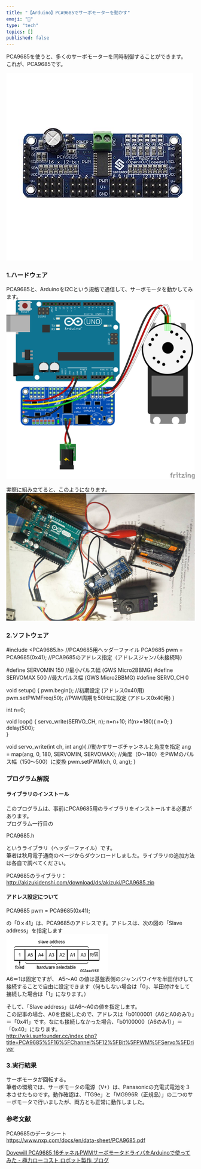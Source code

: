 ```yaml
---
title: "【Arduino】PCA9685でサーボモーターを動かす"
emoji: "🤖"
type: "tech"
topics: []
published: false
---
```


PCA9685を使うと、多くのサーボモーターを同時制御することができます。  
これが、PCA9685です。

![f:id:pythonjacascript:20180727010830j:plain](/images/ppythonjacascript2018072720180727010830.jpg "f:id:pythonjacascript:20180727010830j:plain")

  
### 1.ハードウェア

PCA9685と、ArduinoをI2Cという規格で通信して、サーボモータを動かしてみます。  
![f:id:pythonjacascript:20180727011614p:plain](/images/ppythonjacascript2018072720180727011614.png "f:id:pythonjacascript:20180727011614p:plain")

実際に組み立てると、このようになります。  
![f:id:pythonjacascript:20180727011501p:plain](/images/ppythonjacascript2018072720180727011501.png "f:id:pythonjacascript:20180727011501p:plain")

  
### 2.ソフトウェア

#include <PCA9685.h>     //PCA9685用ヘッダーファイル
PCA9685 pwm = PCA9685(0x41);    //PCA9685のアドレス指定（アドレスジャンパ未接続時）

#define SERVOMIN 150            //最小パルス幅 (GWS Micro2BBMG)
#define SERVOMAX 500            //最大パルス幅 (GWS Micro2BBMG)
#define SERVO_CH 0

void setup() {
 pwm.begin();                   //初期設定 (アドレス0x40用)
 pwm.setPWMFreq(50);            //PWM周期を50Hzに設定 (アドレス0x40用)
}

int n=0;

void loop() {
  servo_write(SERVO_CH, n);
  n=n+10;
  if(n>=180){
    n=0;
  }
  delay(500);  
}

void servo_write(int ch, int ang){ //動かすサーボチャンネルと角度を指定
  ang = map(ang, 0, 180, SERVOMIN, SERVOMAX); //角度（0～180）をPWMのパルス幅（150～500）に変換
  pwm.setPWM(ch, 0, ang);
}

### プログラム解説

#### ライブラリのインストール

このプログラムは、事前にPCA9685用のライブラリをインストールする必要があります。  
プログラム一行目の

PCA9685.h

というライブラリ（ヘッダーファイル）です。  
筆者は秋月電子通商のページからダウンロードしました。ライブラリの追加方法は各自で調べてください。

PCA9685のライブラリ：  
<http://akizukidenshi.com/download/ds/akizuki/PCA9685.zip>
  
  
#### アドレス設定について

PCA9685 pwm = PCA9685(0x41);  

の「0ｘ41」は、PCA9685のアドレスです。アドレスは、次の図の「Slave address」を指定します  
![f:id:pythonjacascript:20180727012039p:plain](/images/ppythonjacascript2018072720180727012039.png "f:id:pythonjacascript:20180727012039p:plain")  
A6＝1は固定ですが、 A5～A0 の値は基盤表側のジャンパワイヤを半田付けして接続することで自由に設定できます（何もしない場合は「0」、半田付けをして接続した場合は「1」になります。）

そして、「Slave address」はA6～A0の値を指定します。  
この記事の場合、A0を接続したので、アドレスは「b0100001（A6とA0のみ1）」＝「0x41」です。なにも接続しなかった場合、「b0100000（A6のみ1）」＝「0x40」になります。  
<http://wiki.sunfounder.cc/index.php?title=PCA9685%5F16%5FChannel%5F12%5FBit%5FPWM%5FServo%5FDriver>  
  
  
### 3.実行結果

サーボモータが回転する。  
筆者の環境では、サーボモータの電源（V+）は、Panasonicの充電式電池を３本させたものです。動作確認は、「TG9e」と「MG996R（正規品）」の二つのサーボモータで行いましたが、両方とも正常に動作しました。  
  
  
### 参考文献

PCA9685のデータシート  
<https://www.nxp.com/docs/en/data-sheet/PCA9685.pdf>

[Dovewill PCA9685 16チャネルPWMサーボモータドライバをArduinoで使ってみた - 極力ローコスト ロボット製作 ブログ](http://blog.robotakao.jp/blog-entry-148.html)